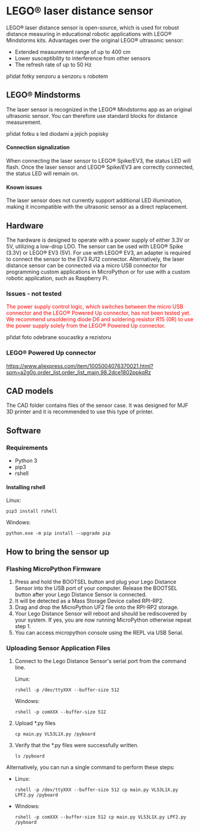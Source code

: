 # LEGO® laser distance sensor
LEGO® laser distance sensor is open-source, which is used for robust distance measuring in educational robotic applications with LEGO® Mindstorms kits.
Advantages over the original LEGO® ultrasonic sensor:

 - Extended measurement range of up to 400 cm
 - Lower susceptibility to interference from other sensors
 - The refresh rate of up to 50 Hz

přidat fotky senzoru a senzoru s robotem

## LEGO® Mindstorms
The laser sensor is recognized in the LEGO® Mindstorms app as an original ultrasonic sensor. You can therefore use standard blocks for distance measurement.

přidat fotku s led diodami a jejich popisky

#### Connection signalization
When connecting the laser sensor to LEGO® Spike/EV3, the status LED will flash. Once the laser sensor and LEGO® Spike/EV3 are correctly connected, the status LED will remain on.

#### Known issues
The laser sensor does not currently support additional LED illumination, making it incompatible with the ultrasonic sensor as a direct replacement.

## Hardware
The hardware is designed to operate with a power supply of either 3.3V or 5V, utilizing a low-drop LDO. The sensor can be used with LEGO® Spike (3.3V) or LEGO® EV3 (5V). For use with LEGO® EV3, an adapter is required to connect the sensor to the EV3 RJ12 connector. Alternatively, the laser distance sensor can be connected via a micro USB connector for programming custom applications in MicroPython or for use with a custom robotic application, such as Raspberry Pi.

### Issues - not tested
<span style="color:red">
The power supply control logic, which switches between the micro USB connector and the LEGO® Powered Up connector, has not been tested yet. We recommend unsoldering diode D6 and soldering resistor R15 (0R) to use the power supply solely from the LEGO® Powered Up connector.
</span>

přidat foto odebrane soucastky a rezistoru

### LEGO® Powered Up connector
https://www.aliexpress.com/item/1005004076370021.html?spm=a2g0o.order_list.order_list_main.98.2dce1802ppkqRz

## CAD models
The CAD folder contains files of the sensor case. It was designed for MJF 3D printer and it is recommended to use this type of printer.

## Software
### Requirements

- Python 3
- pip3
- rshell

#### Installing rshell
Linux:

```
pip3 install rshell
```

Windows:

```
python.exe -m pip install --upgrade pip
```

## How to bring the sensor up

### Flashing MicroPython Firmware
1. Press and hold the BOOTSEL button and plug your Lego Distance Sensor into the USB port of your computer. Release the BOOTSEL button after your Lego Distance Sensor is connected.
2. It will be detected as a Mass Storage Device called RPI-RP2.
3. Drag and drop the MicroPython UF2 file onto the RPI-RP2 storage.
4. Your Lego Distance Sensor will reboot and should be rediscovered by your system. If yes, you are now running MicroPython otherwise repeat step 1.
5. You can access micropython console using the REPL via USB Serial.

### Uploading Sensor Application Files
1. Connect to the Lego Distance Sensor's serial port from the command line.

   Linux:

   ```
   rshell -p /dev/ttyXXX --buffer-size 512
   ```

   Windows:

   ```
   rshell -p comXXX --buffer-size 512
   ```

2. Upload \*.py files

    ```
    cp main.py VL53L1X.py /pyboard
    ```

3. Verify that the \*.py files were successfully written.

    ```
    ls /pyboard
    ```

Alternatively, you can run a single command to perform these steps:

- Linux:

  ```
  rshell -p /dev/ttyXXX --buffer-size 512 cp main.py VL53L1X.py LPF2.py /pyboard
  ```

- Windows:

  ```
  rshell -p comXXX --buffer-size 512 cp main.py VL53L1X.py LPF2.py /pyboard
  ```
